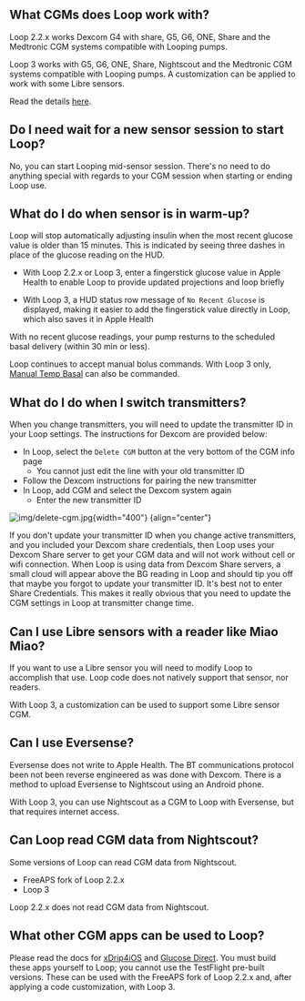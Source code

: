 ## What CGMs does Loop work with?

Loop 2.2.x works Dexcom G4 with share, G5, G6, ONE, Share and the Medtronic CGM systems compatible with Looping pumps.

Loop 3 works with G5, G6, ONE, Share, Nightscout and the Medtronic CGM systems compatible with Looping pumps. A customization can be applied to work with some Libre sensors.

Read the details [here](../build/step4.md).

## Do I need wait for a new sensor session to start Loop?

No, you can start Looping mid-sensor session. There's no need to do anything special with regards to your CGM session when starting or ending Loop use.

## What do I do when sensor is in warm-up?

Loop will stop automatically adjusting insulin when the most recent glucose value is older than 15 minutes.  This is indicated by seeing three dashes in place of the glucose reading on the HUD.

* With Loop 2.2.x or Loop 3, enter a fingerstick glucose value in Apple Health to enable Loop to provide updated projections and loop briefly

* With Loop 3, a HUD status row message of `No Recent Glucose` is displayed, making it easier to add the fingerstick value directly in Loop, which also saves it in Apple Health

With no recent glucose readings, your pump resturns to the scheduled basal delivery (within 30 min or less).

Loop continues to accept manual bolus commands. With Loop 3 only, [Manual Temp Basal](../loop-3/omnipod.md#manual-temp-basal) can also be commanded.

## What do I do when I switch transmitters?

When you change transmitters, you will need to update the transmitter ID in your Loop settings. The instructions for Dexcom are provided below:

* In Loop, select the `Delete CGM` button at the very bottom of the CGM info page
    * You cannot just edit the line with your old transmitter ID
* Follow the Dexcom instructions for pairing the new transmitter
* In Loop, add CGM and select the Dexcom system again
    * Enter the new transmitter ID

![img/delete-cgm.jpg](img/delete-cgm.jpg){width="400"}
{align="center"}

If you don't update your transmitter ID when you change active transmitters, and you included your Dexcom share credentials, then Loop uses your Dexcom Share server to get your CGM data and will not work without cell or wifi connection. When Loop is using data from Dexcom Share servers, a small cloud will appear above the BG reading in Loop and should tip you off that maybe you forgot to update your transmitter ID. It's best not to enter Share Credentials. This makes it really obvious that you need to update the CGM settings in Loop at transmitter change time.

## Can I use Libre sensors with a reader like Miao Miao?

If you want to use a Libre sensor you will need to modify Loop to accomplish that use. Loop code does not natively support that sensor, nor readers.

With Loop 3, a customization can be used to support some Libre sensor CGM.

## Can I use Eversense?

Eversense does not write to Apple Health. The BT communications protocol been not been reverse engineered as was done with Dexcom. There is a method to upload Eversense to Nightscout using an Android phone.

With Loop 3, you can use Nightscout as a CGM to Loop with Eversense, but that requires internet access.

## Can Loop read CGM data from Nightscout?

Some versions of Loop can read CGM data from Nightscout.

* FreeAPS fork of Loop 2.2.x
* Loop 3

Loop 2.2.x does not read CGM data from Nightscout.

## What other CGM apps can be used to Loop?

Please read the docs for [xDrip4iOS](https://xdrip4ios.readthedocs.io/en/latest/) and [Glucose Direct](https://github.com/creepymonster/GlucoseDirect#readme). You must build these apps yourself to Loop; you cannot use the TestFlight pre-built versions. These can be used with the FreeAPS fork of Loop 2.2.x and, after applying a code customization, with Loop 3.